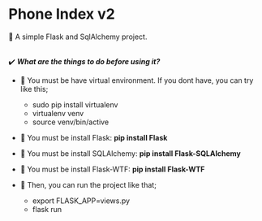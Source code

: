 # Phone Index v2

:iphone: A simple Flask and SqlAlchemy project.<br><br>

:heavy_check_mark: ***What are the things to do before using it?*** <br>

 - :diamond_shape_with_a_dot_inside: You must be have virtual environment. If you dont have, you can try like this;<br>
   - sudo pip install virtualenv <br>
   - virtualenv venv <br>
   - source venv/bin/active <br>

 - :diamond_shape_with_a_dot_inside: You must be install Flask: **pip install Flask** <br>
 - :diamond_shape_with_a_dot_inside: You must be install SQLAlchemy: **pip install Flask-SQLAlchemy** <br>
 - :diamond_shape_with_a_dot_inside: You must be install Flask-WTF: **pip install Flask-WTF** <br>
 - :diamond_shape_with_a_dot_inside: Then, you can run the project like that;<br>
   - export FLASK_APP=views.py <br>
   - flask run
